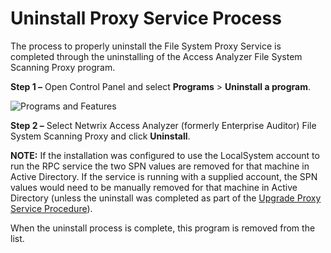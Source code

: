 # Uninstall Proxy Service Process

The process to properly uninstall the File System Proxy Service is completed through the uninstalling of the Access Analyzer File System Scanning Proxy program.

__Step 1 –__ Open Control Panel and select __Programs__ > __Uninstall a program__.

![Programs and Features](/img/product_docs/accessanalyzer/accessanalyzer/enterpriseauditor/install/filesystemproxy/uninstall.png)

__Step 2 –__ Select Netwrix Access Analyzer (formerly Enterprise Auditor) File System Scanning Proxy and click __Uninstall__.

__NOTE:__ If the installation was configured to use the LocalSystem account to run the RPC service the two SPN values are removed for that machine in Active Directory. If the service is running with a supplied account, the SPN values would need to be manually removed for that machine in Active Directory (unless the uninstall was completed as part of the [Upgrade Proxy Service Procedure](/docs/accessanalyzer/accessanalyzer/enterpriseauditor/install/filesystemproxy/upgrade.md)).

When the uninstall process is complete, this program is removed from the list.
